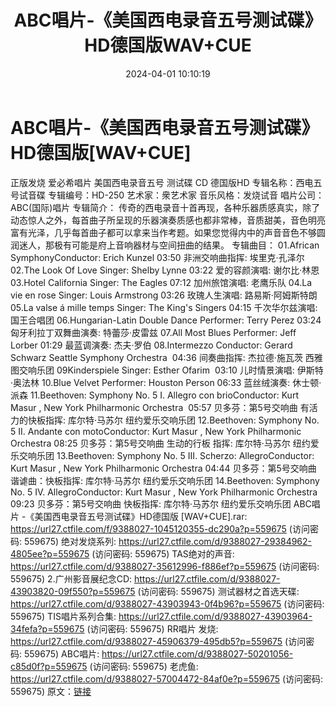 ﻿---
title: ABC唱片-《美国西电录音五号测试碟》HD德国版WAV+CUE
date: 2024-04-01 10:10:19
categories: 试音碟、非卖品、发烧碟
tags: 纯音雅乐
---
# ABC唱片-《美国西电录音五号测试碟》HD德国版[WAV+CUE]

正版发烧 爱必希唱片 美国西电录音五号 测试碟 CD 德国版HD
专辑名称：西电五号试音碟
专辑编号：HD-250
艺术家：衆艺术家
音乐风格：发烧试音
唱片公司：ABC(国际)唱片
专辑简介：
传奇的西电录音十首再现，各种乐器质感真实，除了动态惊人之外，每首曲子所呈现的乐器演奏质感也都非常棒，音质甜美，音色明亮富有光泽，几乎每首曲子都可以拿来当作考题。如果您觉得内中的声音音色不够圆润迷人，那极有可能是府上音响器材与空间扭曲的结果。
专辑曲目：
01.African SymphonyConductor: Erich Kunzel 03:50
非洲交响曲指挥: 埃里克·孔泽尔
02.The Look Of Love Singer: Shelby Lynne
03:22
爱的容颜演唱: 谢尔比·林恩
03.Hotel California Singer: The Eagles
07:12
加州旅馆演唱: 老鹰乐队
04.La vie en rose Singer: Louis Armstrong
03:26
玫瑰人生演唱: 路易斯·阿姆斯特朗
05.La valse á mille temps Singer: The King's Singers
04:15
千次华尔兹演唱: 国王合唱团
06.Hungarian-Latin Double Dance Performer: Terry Perez
03:24
匈牙利拉丁双舞曲演奏: 特蕾莎·皮雷兹
07.All Most Blues Performer: Jeff Lorber
01:29
最蓝调演奏: 杰夫·罗伯
08.Intermezzo Conductor: Gerard Schwarz Seattle Symphony
Orchestra  04:36
间奏曲指挥: 杰拉德·施瓦茨 西雅图交响乐团
09Kinderspiele Singer: Esther Ofarim  03:10
儿时情景演唱: 伊斯特·奥法林
10.Blue Velvet Performer: Houston Person
06:33
蓝丝绒演奏: 休士顿·派森
11.Beethoven: Symphony No. 5 I. Allegro con brioConductor: Kurt
Masur , New York Philharmonic Orchestra  05:57
贝多芬：第5号交响曲 有活力的快板指挥: 库尔特·马苏尔 纽约爱乐交响乐团
12.Beethoven: Symphony No. 5 II. Andante con motoConductor: Kurt
Masur , New York Philharmonic Orchestra 08:25
贝多芬：第5号交响曲 生动的行板 指挥: 库尔特·马苏尔 纽约爱乐交响乐团
13.Beethoven: Symphony No. 5 III. Scherzo: AllegroConductor:
Kurt Masur , New York Philharmonic Orchestra 04:44
贝多芬：第5号交响曲 谐谑曲：快板指挥: 库尔特·马苏尔 纽约爱乐交响乐团
14.Beethoven: Symphony No. 5 IV. AllegroConductor: Kurt Masur ,
New York Philharmonic Orchestra 09:23
贝多芬：第5号交响曲 快板指挥: 库尔特·马苏尔 纽约爱乐交响乐团
ABC唱片 -《美国西电录音五号测试碟》HD德国版 [WAV+CUE].rar: https://url27.ctfile.com/f/9388027-1045120355-dc290a?p=559675
(访问密码: 559675)
绝对发烧系列: https://url27.ctfile.com/d/9388027-29384962-4805ee?p=559675
(访问密码: 559675)
TAS绝对的声音: https://url27.ctfile.com/d/9388027-35612996-f886ef?p=559675
(访问密码: 559675)
2.广州影音展纪念CD: https://url27.ctfile.com/d/9388027-43903820-09f550?p=559675
(访问密码: 559675)
测试器材之首选天碟: https://url27.ctfile.com/d/9388027-43903943-0f4b96?p=559675
(访问密码: 559675)
TIS唱片系列合集: https://url27.ctfile.com/d/9388027-43903964-34fefa?p=559675
(访问密码: 559675)
RR唱片 发烧: https://url27.ctfile.com/d/9388027-45906379-495db5?p=559675
(访问密码: 559675)
ABC唱片: https://url27.ctfile.com/d/9388027-50201056-c85d0f?p=559675
(访问密码: 559675)
老虎鱼: https://url27.ctfile.com/d/9388027-57004472-84af0e?p=559675
(访问密码: 559675)
原文：[链接](https://blog.sina.com.cn/s/blog_1647c7e76010314xx.html)